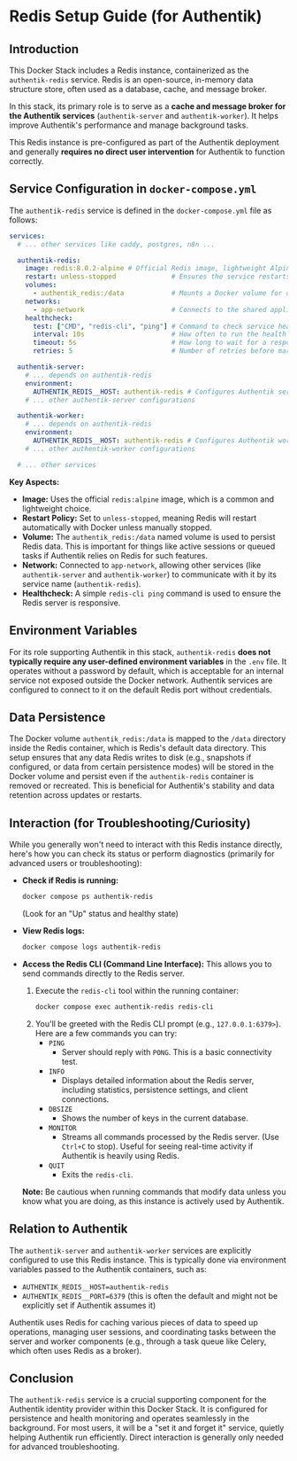 # Redis Setup Guide (for Authentik)

## Introduction

This Docker Stack includes a Redis instance, containerized as the `authentik-redis` service. Redis is an open-source, in-memory data structure store, often used as a database, cache, and message broker.

In this stack, its primary role is to serve as a **cache and message broker for the Authentik services** (`authentik-server` and `authentik-worker`). It helps improve Authentik's performance and manage background tasks.

This Redis instance is pre-configured as part of the Authentik deployment and generally **requires no direct user intervention** for Authentik to function correctly.

## Service Configuration in `docker-compose.yml`

The `authentik-redis` service is defined in the `docker-compose.yml` file as follows:

```yaml
services:
  # ... other services like caddy, postgres, n8n ...

  authentik-redis:
    image: redis:8.0.2-alpine # Official Redis image, lightweight Alpine version
    restart: unless-stopped              # Ensures the service restarts automatically
    volumes:
      - authentik_redis:/data            # Mounts a Docker volume for data persistence
    networks:
      - app-network                      # Connects to the shared application network
    healthcheck:
      test: ["CMD", "redis-cli", "ping"] # Command to check service health
      interval: 10s                      # How often to run the health check
      timeout: 5s                        # How long to wait for a response
      retries: 5                         # Number of retries before marking as unhealthy

  authentik-server:
    # ... depends on authentik-redis
    environment:
      AUTHENTIK_REDIS__HOST: authentik-redis # Configures Authentik server to use this Redis
    # ... other authentik-server configurations

  authentik-worker:
    # ... depends on authentik-redis
    environment:
      AUTHENTIK_REDIS__HOST: authentik-redis # Configures Authentik worker to use this Redis
    # ... other authentik-worker configurations

  # ... other services
```

**Key Aspects:**
*   **Image:** Uses the official `redis:alpine` image, which is a common and lightweight choice.
*   **Restart Policy:** Set to `unless-stopped`, meaning Redis will restart automatically with Docker unless manually stopped.
*   **Volume:** The `authentik_redis:/data` named volume is used to persist Redis data. This is important for things like active sessions or queued tasks if Authentik relies on Redis for such features.
*   **Network:** Connected to `app-network`, allowing other services (like `authentik-server` and `authentik-worker`) to communicate with it by its service name (`authentik-redis`).
*   **Healthcheck:** A simple `redis-cli ping` command is used to ensure the Redis server is responsive.

## Environment Variables

For its role supporting Authentik in this stack, `authentik-redis` **does not typically require any user-defined environment variables** in the `.env` file. It operates without a password by default, which is acceptable for an internal service not exposed outside the Docker network. Authentik services are configured to connect to it on the default Redis port without credentials.

## Data Persistence

The Docker volume `authentik_redis:/data` is mapped to the `/data` directory inside the Redis container, which is Redis's default data directory. This setup ensures that any data Redis writes to disk (e.g., snapshots if configured, or data from certain persistence modes) will be stored in the Docker volume and persist even if the `authentik-redis` container is removed or recreated. This is beneficial for Authentik's stability and data retention across updates or restarts.

## Interaction (for Troubleshooting/Curiosity)

While you generally won't need to interact with this Redis instance directly, here's how you can check its status or perform diagnostics (primarily for advanced users or troubleshooting):

*   **Check if Redis is running:**
    ```bash
    docker compose ps authentik-redis
    ```
    (Look for an "Up" status and healthy state)

*   **View Redis logs:**
    ```bash
    docker compose logs authentik-redis
    ```

*   **Access the Redis CLI (Command Line Interface):**
    This allows you to send commands directly to the Redis server.
    1.  Execute the `redis-cli` tool within the running container:
        ```bash
        docker compose exec authentik-redis redis-cli
        ```
    2.  You'll be greeted with the Redis CLI prompt (e.g., `127.0.0.1:6379>`). Here are a few commands you can try:
        *   `PING`
            *   Server should reply with `PONG`. This is a basic connectivity test.
        *   `INFO`
            *   Displays detailed information about the Redis server, including statistics, persistence settings, and client connections.
        *   `DBSIZE`
            *   Shows the number of keys in the current database.
        *   `MONITOR`
            *   Streams all commands processed by the Redis server. (Use `Ctrl+C` to stop). Useful for seeing real-time activity if Authentik is heavily using Redis.
        *   `QUIT`
            *   Exits the `redis-cli`.

    **Note:** Be cautious when running commands that modify data unless you know what you are doing, as this instance is actively used by Authentik.

## Relation to Authentik

The `authentik-server` and `authentik-worker` services are explicitly configured to use this Redis instance. This is typically done via environment variables passed to the Authentik containers, such as:
*   `AUTHENTIK_REDIS__HOST=authentik-redis`
*   `AUTHENTIK_REDIS__PORT=6379` (this is often the default and might not be explicitly set if Authentik assumes it)

Authentik uses Redis for caching various pieces of data to speed up operations, managing user sessions, and coordinating tasks between the server and worker components (e.g., through a task queue like Celery, which often uses Redis as a broker).

## Conclusion

The `authentik-redis` service is a crucial supporting component for the Authentik identity provider within this Docker Stack. It is configured for persistence and health monitoring and operates seamlessly in the background. For most users, it will be a "set it and forget it" service, quietly helping Authentik run efficiently. Direct interaction is generally only needed for advanced troubleshooting.
